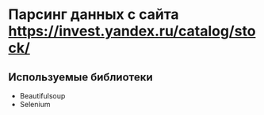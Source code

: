 # Парсинг данных с сайта  https://invest.yandex.ru/catalog/stock/ 
## Используемые библиотеки
  - Beautifulsoup
  - Selenium
  
